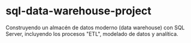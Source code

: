 # sql-data-warehouse-project
Construyendo un almacén de datos moderno (data warehouse) con SQL Server, incluyendo los procesos "ETL", modelado de datos y analítica.
